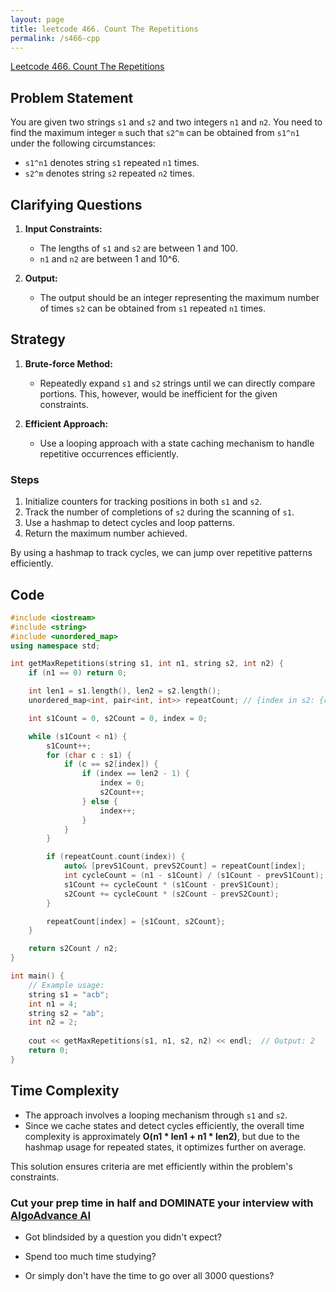 ```yaml
---
layout: page
title: leetcode 466. Count The Repetitions
permalink: /s466-cpp
---
```

[Leetcode 466. Count The Repetitions](https://algoadvance.github.io/algoadvance/l466)
## Problem Statement
You are given two strings `s1` and `s2` and two integers `n1` and `n2`. You need to find the maximum integer `m` such that `s2^m` can be obtained from `s1^n1` under the following circumstances:

- `s1^n1` denotes string `s1` repeated `n1` times.
- `s2^m` denotes string `s2` repeated `n2` times.

## Clarifying Questions
1. **Input Constraints:**
   - The lengths of `s1` and `s2` are between 1 and 100.
   - `n1` and `n2` are between 1 and 10^6.

2. **Output:**
   - The output should be an integer representing the maximum number of times `s2` can be obtained from `s1` repeated `n1` times.

## Strategy
1. **Brute-force Method:**
   - Repeatedly expand `s1` and `s2` strings until we can directly compare portions. This, however, would be inefficient for the given constraints.

2. **Efficient Approach:**
   - Use a looping approach with a state caching mechanism to handle repetitive occurrences efficiently.

### Steps
1. Initialize counters for tracking positions in both `s1` and `s2`.
2. Track the number of completions of `s2` during the scanning of `s1`.
3. Use a hashmap to detect cycles and loop patterns.
4. Return the maximum number achieved.

By using a hashmap to track cycles, we can jump over repetitive patterns efficiently.

## Code
```cpp
#include <iostream>
#include <string>
#include <unordered_map>
using namespace std;

int getMaxRepetitions(string s1, int n1, string s2, int n2) {
    if (n1 == 0) return 0;

    int len1 = s1.length(), len2 = s2.length();
    unordered_map<int, pair<int, int>> repeatCount; // {index in s2: {repeat count of s1, count of s2}}

    int s1Count = 0, s2Count = 0, index = 0;

    while (s1Count < n1) {
        s1Count++;
        for (char c : s1) {
            if (c == s2[index]) {
                if (index == len2 - 1) {
                    index = 0;
                    s2Count++;
                } else {
                    index++;
                }
            }
        }

        if (repeatCount.count(index)) {
            auto& [prevS1Count, prevS2Count] = repeatCount[index];
            int cycleCount = (n1 - s1Count) / (s1Count - prevS1Count);
            s1Count += cycleCount * (s1Count - prevS1Count);
            s2Count += cycleCount * (s2Count - prevS2Count);
        }

        repeatCount[index] = {s1Count, s2Count};
    }

    return s2Count / n2;
}

int main() {
    // Example usage:
    string s1 = "acb";
    int n1 = 4;
    string s2 = "ab";
    int n2 = 2;
    
    cout << getMaxRepetitions(s1, n1, s2, n2) << endl;  // Output: 2
    return 0;
}
```

## Time Complexity
- The approach involves a looping mechanism through `s1` and `s2`.
- Since we cache states and detect cycles efficiently, the overall time complexity is approximately **O(n1 * len1 + n1 * len2)**, but due to the hashmap usage for repeated states, it optimizes further on average.

This solution ensures criteria are met efficiently within the problem's constraints.


### Cut your prep time in half and DOMINATE your interview with [AlgoAdvance AI](https://algoAdvance.com)

- Got blindsided by a question you didn't expect?

- Spend too much time studying?

- Or simply don't have the time to go over all 3000 questions?

